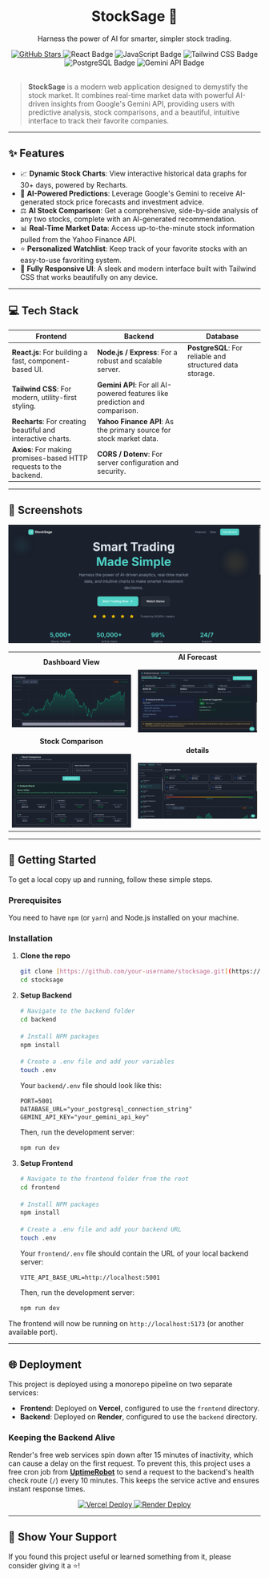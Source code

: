 <div align="center">
  
  <h1>
    StockSage 🌿
  </h1>
  <p>
    Harness the power of AI for smarter, simpler stock trading.
  </p>

  

  <div>
    <a href="https://github.com/your-username/stocksage/stargazers">
      <img src="https://img.shields.io/github/stars/your-username/stocksage?style=for-the-badge&logo=github&color=5865F2" alt="GitHub Stars" />
    </a>
    <img src="https://img.shields.io/badge/React-20232A?style=for-the-badge&logo=react&logoColor=61DAFB" alt="React Badge" />
    <img src="https://img.shields.io/badge/JavaScript-F7DF1E?style=for-the-badge&logo=javascript&logoColor=black" alt="JavaScript Badge" />
    <img src="https://img.shields.io/badge/Tailwind_CSS-38B2AC?style=for-the-badge&logo=tailwind-css&logoColor=white" alt="Tailwind CSS Badge" />
    <img src="https://img.shields.io/badge/PostgreSQL-316192?style=for-the-badge&logo=postgresql&logoColor=white" alt="PostgreSQL Badge" />
    <img src="https://img.shields.io/badge/Gemini_API-8E44AD?style=for-the-badge&logo=google-gemini&logoColor=white" alt="Gemini API Badge" />
  </div>
</div>

<br>



> **StockSage** is a modern web application designed to demystify the stock market. It combines real-time market data with powerful AI-driven insights from Google's Gemini API, providing users with predictive analysis, stock comparisons, and a beautiful, intuitive interface to track their favorite companies.

---

## ✨ Features

* 📈 **Dynamic Stock Charts**: View interactive historical data graphs for 30+ days, powered by Recharts.
* 🧠 **AI-Powered Predictions**: Leverage Google's Gemini to receive AI-generated stock price forecasts and investment advice.
* ⚖️ **AI Stock Comparison**: Get a comprehensive, side-by-side analysis of any two stocks, complete with an AI-generated recommendation.
* 📊 **Real-Time Market Data**: Access up-to-the-minute stock information pulled from the Yahoo Finance API.
* ⭐ **Personalized Watchlist**: Keep track of your favorite stocks with an easy-to-use favoriting system.
* 📱 **Fully Responsive UI**: A sleek and modern interface built with Tailwind CSS that works beautifully on any device.

---

## 💻 Tech Stack

| Frontend                                                                                                                              | Backend                                                                                                                                | Database                                                                                                                                     |
| ------------------------------------------------------------------------------------------------------------------------------------- | -------------------------------------------------------------------------------------------------------------------------------------- | -------------------------------------------------------------------------------------------------------------------------------------------- |
| **React.js**: For building a fast, component-based UI.                                                                                | **Node.js / Express**: For a robust and scalable server.                                                                               | **PostgreSQL**: For reliable and structured data storage.                                                                                    |
| **Tailwind CSS**: For modern, utility-first styling.                                                                                    | **Gemini API**: For all AI-powered features like prediction and comparison.                                                            |                                                                                                                                              |
| **Recharts**: For creating beautiful and interactive charts.                                                                            | **Yahoo Finance API**: As the primary source for stock market data.                                                                      |                                                                                                                                              |
| **Axios**: For making promises-based HTTP requests to the backend.                                                                        | **CORS / Dotenv**: For server configuration and security.                                                                                |                                                                                                                                              |

---

## 📸 Screenshots

<div align="center">
  <table>
    <tr>
    <img src="/assets/landing.png" alt="StockSage Dashboard" />
    </tr>
    <tr>
      <td width="50%" align="center">
        <strong>Dashboard View</strong>
        <br><br>
        <img src="/assets/chart.png" alt="StockSage Dashboard" />
      </td>
      <td width="50%" align="center">
        <strong>AI Forecast</strong>
        <br><br>
        <img src="/assets/ai-insight.png" alt="StockSage AI Forecast" />
      </td>
    </tr>
    <tr>
      <td width="50%" align="center">
        <strong>Stock Comparison</strong>
        <br><br>
        <img src="/assets/difference.png" alt="StockSage Stock Comparison" />
      </td>
      <td width="50%" align="center">
        <strong>details</strong>
        <br><br>
        <img src="/assets/stock.png" alt="StockSage Mobile View" />
      </td>
    </tr>
  </table>
</div>


---

## 🚀 Getting Started

To get a local copy up and running, follow these simple steps.

### Prerequisites

You need to have `npm` (or `yarn`) and Node.js installed on your machine.

### Installation

1.  **Clone the repo**
    ```sh
    git clone [https://github.com/your-username/stocksage.git](https://github.com/your-username/stocksage.git)
    cd stocksage
    ```

2.  **Setup Backend**
    ```sh
    # Navigate to the backend folder
    cd backend

    # Install NPM packages
    npm install

    # Create a .env file and add your variables
    touch .env
    ```
    Your `backend/.env` file should look like this:
    ```env
    PORT=5001
    DATABASE_URL="your_postgresql_connection_string"
    GEMINI_API_KEY="your_gemini_api_key"
    ```
    Then, run the development server:
    ```sh
    npm run dev
    ```

3.  **Setup Frontend**
    ```sh
    # Navigate to the frontend folder from the root
    cd frontend

    # Install NPM packages
    npm install

    # Create a .env file and add your backend URL
    touch .env
    ```
    Your `frontend/.env` file should contain the URL of your local backend server:
    ```env
    VITE_API_BASE_URL=http://localhost:5001
    ```
    Then, run the development server:
    ```sh
    npm run dev
    ```
The frontend will now be running on `http://localhost:5173` (or another available port).

---

## 🌐 Deployment

This project is deployed using a monorepo pipeline on two separate services:

* **Frontend**: Deployed on **Vercel**, configured to use the `frontend` directory.
* **Backend**: Deployed on **Render**, configured to use the `backend` directory.

### Keeping the Backend Alive
Render's free web services spin down after 15 minutes of inactivity, which can cause a delay on the first request. To prevent this, this project uses a free cron job from **[UptimeRobot](https://uptimerobot.com/)** to send a request to the backend's health check route (`/`) every 10 minutes. This keeps the service active and ensures instant response times.

<div align="center">
  <a href="https://your-vercel-link.vercel.app/">
    <img src="https://img.shields.io/badge/Vercel-000000?style=for-the-badge&logo=vercel&logoColor=white" alt="Vercel Deploy" />
  </a>
  <a href="https://your-render-link.onrender.com/api/companies">
    <img src="https://img.shields.io/badge/Render-46E3B7?style=for-the-badge&logo=render&logoColor=white" alt="Render Deploy" />
  </a>
</div>

---

## 🙏 Show Your Support

If you found this project useful or learned something from it, please consider giving it a ⭐!
